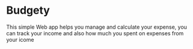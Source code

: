 # Budgety

This simple Web app helps you manage and calculate your expense, you can track your income and also how much you spent on expenses from your icome 

